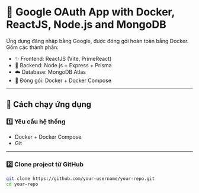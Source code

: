 # 🛂 Google OAuth App with Docker, ReactJS, Node.js and MongoDB

Ứng dụng đăng nhập bằng Google, được đóng gói hoàn toàn bằng Docker.  
Gồm các thành phần:
- ✨ Frontend: ReactJS (Vite, PrimeReact)
- 🔐 Backend: Node.js + Express + Prisma
- ☁️ Database: MongoDB Atlas
- 🐳 Đóng gói: Docker + Docker Compose

---

## 🚀 Cách chạy ứng dụng

### 1️⃣ Yêu cầu hệ thống

- Docker + Docker Compose
- Git

---

### 2️⃣ Clone project từ GitHub

```bash
git clone https://github.com/your-username/your-repo.git
cd your-repo
